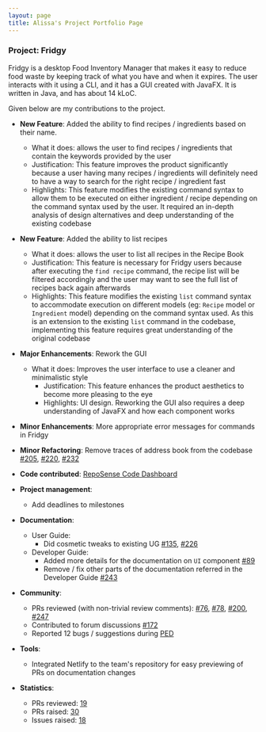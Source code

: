 ```yaml
---
layout: page
title: Alissa's Project Portfolio Page
---
```


### Project: Fridgy

Fridgy is a desktop Food Inventory Manager that makes it easy to reduce food waste by keeping track of what you have and when it expires. The user interacts with it using a CLI, and it has a GUI created with JavaFX. It is written in Java, and has about 14 kLoC.

Given below are my contributions to the project.

* **New Feature**: Added the ability to find recipes / ingredients based on their name.
    * What it does: allows the user to find recipes / ingredients that contain the keywords provided by the user
    * Justification: This feature improves the product significantly because a user having many recipes / ingredients will definitely need to have a way to search for the right recipe / ingredient fast
    * Highlights: This feature modifies the existing command syntax to allow them to be executed on either ingredient / recipe depending on the command syntax used by the user. It required an in-depth analysis of design alternatives and deep understanding of the existing codebase

* **New Feature**: Added the ability to list recipes
  * What it does: allows the user to list all recipes in the Recipe Book
  * Justification: This feature is necessary for Fridgy users because after executing the `find recipe` command, the recipe list will be filtered accordingly and the user may want to see the full list of recipes back again afterwards
  * Highlights: This feature modifies the existing `list` command syntax to accommodate execution on different models (eg: `Recipe` model or `Ingredient` model) depending on the command syntax used. As this is an extension to the existing `list` command in the codebase, implementing this feature requires great understanding of the original codebase

* **Major Enhancements**: Rework the GUI
  * What it does: Improves the user interface to use a cleaner and minimalistic style
      * Justification: This feature enhances the product aesthetics to become more pleasing to the eye
      * Highlights: UI design. Reworking the GUI also requires a deep understanding of JavaFX and how each component works

* **Minor Enhancements**: More appropriate error messages for commands in Fridgy
* **Minor Refactoring**: Remove traces of address book from the codebase [\#205](https://github.com/AY2122S1-CS2103T-W11-1/tp/pull/205), [\#220](https://github.com/AY2122S1-CS2103T-W11-1/tp/pull/220), [\#232](https://github.com/AY2122S1-CS2103T-W11-1/tp/pull/232)

* **Code contributed**: [RepoSense Code Dashboard](https://nus-cs2103-ay2122s1.github.io/tp-dashboard/?search=alissayarmantho)

* **Project management**:
    * Add deadlines to milestones

* **Documentation**:
    * User Guide:
        * Did cosmetic tweaks to existing UG [\#135](https://github.com/AY2122S1-CS2103T-W11-1/tp/pull/135), [\#226](https://github.com/AY2122S1-CS2103T-W11-1/tp/pull/226)
    * Developer Guide:
        * Added more details for the documentation on `UI` component [\#89](https://github.com/AY2122S1-CS2103T-W11-1/tp/pull/89)
        * Remove / fix other parts of the documentation referred in the Developer Guide [\#243](https://github.com/AY2122S1-CS2103T-W11-1/tp/pull/243)

* **Community**:
    * PRs reviewed (with non-trivial review comments): [\#76](https://github.com/AY2122S1-CS2103T-W11-1/tp/pull/76), [\#78](https://github.com/AY2122S1-CS2103T-W11-1/tp/pull/78), [\#200](https://github.com/AY2122S1-CS2103T-W11-1/tp/pull/200), [\#247](https://github.com/AY2122S1-CS2103T-W11-1/tp/pull/247)
    * Contributed to forum discussions [\#172](https://github.com/nus-cs2103-AY2122S1/forum/issues/172)
    * Reported 12 bugs / suggestions during [PED](https://github.com/alissayarmantho/ped/issues)

* **Tools**:
    * Integrated Netlify to the team's repository for easy previewing of PRs on documentation changes

* **Statistics**:
  * PRs reviewed: [19](https://github.com/AY2122S1-CS2103T-W11-1/tp/pulls?q=is%3Apr+is%3Aclosed+reviewed-by%3Aalissayarmantho)
  * PRs raised: [30](https://github.com/AY2122S1-CS2103T-W11-1/tp/pulls?q=is%3Apr+is%3Aclosed+author%3Aalissayarmantho)
  * Issues raised: [18](https://github.com/AY2122S1-CS2103T-W11-1/tp/issues?q=is%3Aissue+author%3Aalissayarmantho+is%3Aclosed)
